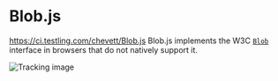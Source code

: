 Blob.js
==============
https://ci.testling.com/chevett/Blob.js
Blob.js implements the W3C [`Blob`][1] interface in browsers that do
not natively support it.

![Tracking image](https://in.getclicky.com/212712ns.gif)

  [1]: https://developer.mozilla.org/en-US/docs/Web/API/Blob
